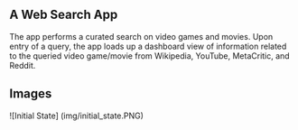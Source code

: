 ## A Web Search App

The app performs a curated search on video games and movies. Upon entry of a query, the app loads up a dashboard view of information related to the queried video game/movie from Wikipedia, YouTube, MetaCritic, and Reddit.

## Images

![Initial State] (img/initial_state.PNG)
